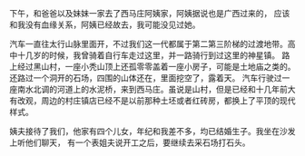 下午，和爸爸以及妹妹一家去了西马庄阿姨家，阿姨据说也是广西过来的，
应该和我没有血缘关系，阿姨已经故去，我可能没见过她。

汽车一直往太行山脉里面开，不过我们这一代都属于第二第三阶梯的过渡地带。高中十几岁的时候，我曾骑着自行车走过这里，并一路骑行到过这里的神星镇。
路上经过黑山村，一座小秃山顶上还孤零零盖着一座小房子，可能是土地庙之类的。还路过一个洞开的石场，四围的山体还在，里面挖空了，露着天。
汽车行驶过一座南水北调的河道上的水泥桥，来到西马庄。虽说是山村，但是已经和十几年前大有改观，周边的村庄镇店已经不是以前那种土坯或者红砖房，都换上了平顶的现代样式。

姨夫接待了我们，他家有四个儿女，年纪和我差不多，均已结婚生子。我坐在沙发上听他们聊天，
有一个表姐夫说开工之后，要继续去采石场打石头。
